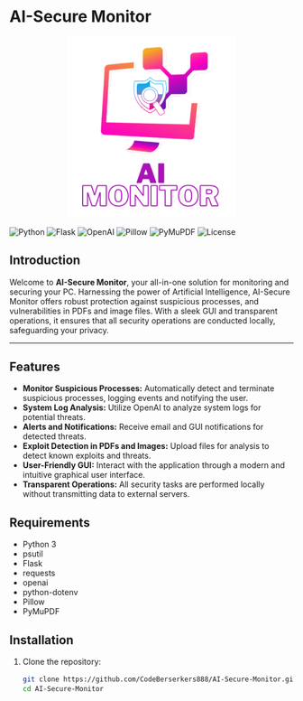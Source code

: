 # AI-Secure Monitor

<div align="center">
    <img src="assets/xllogo.png" alt="AI-Secure Monitor Logo" width="300">
</div>

![Python](https://img.shields.io/badge/Python-3.8%2B-blue)
![Flask](https://img.shields.io/badge/Flask-3.0-green)
![OpenAI](https://img.shields.io/badge/OpenAI-API-yellow)
![Pillow](https://img.shields.io/badge/Pillow-10.3-orange)
![PyMuPDF](https://img.shields.io/badge/PyMuPDF-1.24.5-red)
![License](https://img.shields.io/badge/License-MIT-brightgreen)

## Introduction

Welcome to **AI-Secure Monitor**, your all-in-one solution for monitoring and securing your PC. Harnessing the power of Artificial Intelligence, AI-Secure Monitor offers robust protection against suspicious processes, and vulnerabilities in PDFs and image files. With a sleek GUI and transparent operations, it ensures that all security operations are conducted locally, safeguarding your privacy.

---

## Features

- **Monitor Suspicious Processes:** Automatically detect and terminate suspicious processes, logging events and notifying the user.
- **System Log Analysis:** Utilize OpenAI to analyze system logs for potential threats.
- **Alerts and Notifications:** Receive email and GUI notifications for detected threats.
- **Exploit Detection in PDFs and Images:** Upload files for analysis to detect known exploits and threats.
- **User-Friendly GUI:** Interact with the application through a modern and intuitive graphical user interface.
- **Transparent Operations:** All security tasks are performed locally without transmitting data to external servers.


## Requirements

- Python 3
- psutil
- Flask
- requests
- openai
- python-dotenv
- Pillow
- PyMuPDF

## Installation

1. Clone the repository:

   ```bash
   git clone https://github.com/CodeBerserkers888/AI-Secure-Monitor.git
   cd AI-Secure-Monitor
